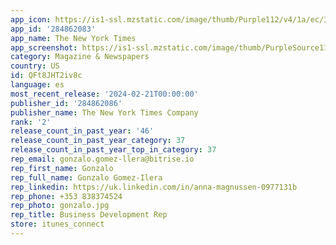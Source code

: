 ```yaml
---
app_icon: https://is1-ssl.mzstatic.com/image/thumb/Purple112/v4/1a/ec/3b/1aec3b43-447a-a72d-594e-2b289d99ea30/release-app-icon-0-0-1x_U007epad-0-0-0-0-0-0-85-220.png/1024x1024bb.png
app_id: '284862083'
app_name: The New York Times
app_screenshot: https://is1-ssl.mzstatic.com/image/thumb/PurpleSource116/v4/0f/41/55/0f4155fd-c2d3-2392-c69a-233c044fa3f2/89fa0cda-8566-47cd-8230-fbfdc9943025_Lead_2.jpg/1284x2778bb.png
category: Magazine & Newspapers
country: US
id: QFt8JHT2iv8c
language: es
most_recent_release: '2024-02-21T00:00:00'
publisher_id: '284862086'
publisher_name: The New York Times Company
rank: '2'
release_count_in_past_year: '46'
release_count_in_past_year_category: 37
release_count_in_past_year_top_in_category: 37
rep_email: gonzalo.gomez-llera@bitrise.io
rep_first_name: Gonzalo
rep_full_name: Gonzalo Gomez-Ilera
rep_linkedin: https://uk.linkedin.com/in/anna-magnussen-0977131b
rep_phone: +353 838374524
rep_photo: gonzalo.jpg
rep_title: Business Development Rep
store: itunes_connect
---
```

